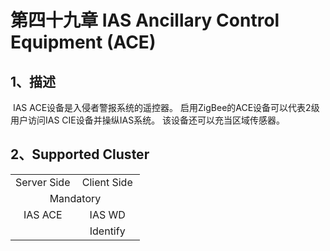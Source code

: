 # 第四十九章  IAS Ancillary Control Equipment (ACE)

## 1、描述

​	 	 IAS ACE设备是入侵者警报系统的遥控器。 启用ZigBee的ACE设备可以代表2级用户访问IAS CIE设备并操纵IAS系统。 该设备还可以充当区域传感器。

## 2、Supported Cluster
<table>
   <tr align="center">
   	<td style="width:50%;">Server Side</td>
    <td style="width:50%;">Client Side</td>
   </tr>
   <tr align="center">
   	<td colspan="2">Mandatory</td>
   </tr>
   <tr align="center">
    <td>IAS ACE</td>
    <td>IAS WD</td>
   </tr>
   <tr align="center">
    <td></td>
    <td>Identify</td>
</table>

